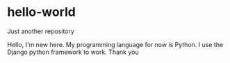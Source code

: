 # hello-world
Just another repository

Hello, I'm new here. My programming language for now is Python. 
I use the Django python framework to work. Thank you
